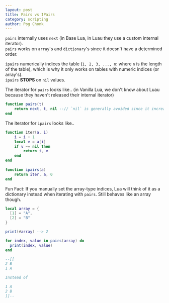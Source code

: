 ```yaml
---
layout: post
title: Pairs vs IPairs
category: scripting
author: Pog Chonk
---
```


`pairs` internally uses `next` (in Base Lua, in Luau they use a custom internal iterator).  
`pairs` works on `array`'s and `dictionary`'s since it doesn't have a determined order.

`ipairs` numerically indices the table (`1, 2, 3, ..., n`: where `n` is the length of the table), which is why it only works on tables with numeric indices (or array's).  
`ipairs` **STOPS** on `nil` values.

The iterator for `pairs` looks like.. (in Vanilla Lua, we don't know about Luau because they haven't released their internal iterator)
```lua
function pairs(t)
    return next, t, nil --// `nil` is generally avoided since it increases the performance of the loop
end
```

The iterator for `ipairs` looks like..
```lua
function iter(a, i)
    i = i + 1
    local v = a[i]
    if v ~= nil then
        return i, v
    end
end
    
function ipairs(a)
    return iter, a, 0
end
```

Fun Fact: If you manually set the array-type indices, Lua will think of it as a dictionary instead when iterating with `pairs`. Still behaves like an array though.

```lua
local array = {
  [1] = "A",
  [2] = "B"
}

print(#array) --> 2

for index, value in pairs(array) do
  print(index, value)
end

--[[
2 B 
1 A

Instead of

1 A
2 B
]]--
```
